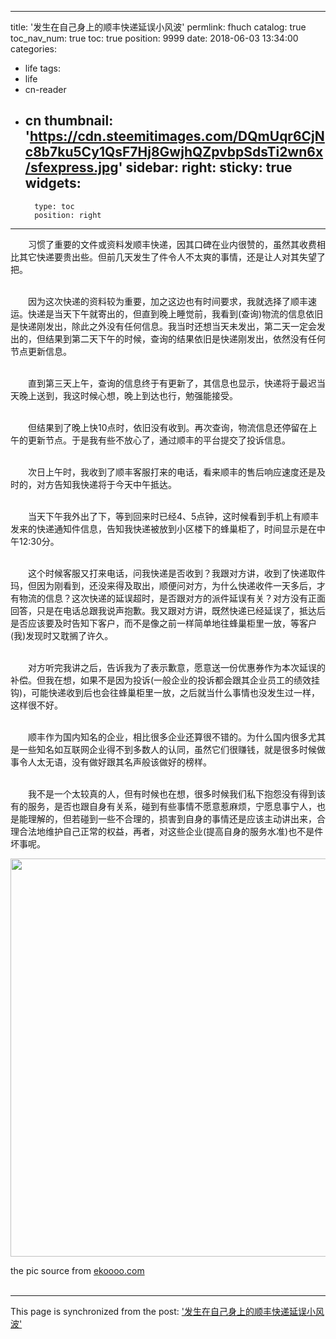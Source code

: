 
---
title: '发生在自己身上的顺丰快递延误小风波'
permlink: fhuch
catalog: true
toc_nav_num: true
toc: true
position: 9999
date: 2018-06-03 13:34:00
categories:
- life
tags:
- life
- cn-reader
- cn
thumbnail: 'https://cdn.steemitimages.com/DQmUqr6CjNc8b7ku5Cy1QsF7Hj8GwjhQZpvbpSdsTi2wn6x/sfexpress.jpg'
sidebar:
    right:
        sticky: true
widgets:
    -
        type: toc
        position: right
---


<html>
<p>　　习惯了重要的文件或资料发顺丰快递，因其口碑在业内很赞的，虽然其收费相比其它快递要贵出些。但前几天发生了件令人不太爽的事情，还是让人对其失望了把。<br>
&nbsp;</p>
<p>　　因为这次快递的资料较为重要，加之这边也有时间要求，我就选择了顺丰速运。快递是当天下午就寄出的，但直到晚上睡觉前，我看到(查询)物流的信息依旧是快递刚发出，除此之外没有任何信息。我当时还想当天未发出，第二天一定会发出的，但结果到第二天下午的时候，查询的结果依旧是快递刚发出，依然没有任何节点更新信息。<br>
&nbsp;</p>
<p>　　直到第三天上午，查询的信息终于有更新了，其信息也显示，快递将于最迟当天晚上送到，我这时候心想，晚上到达也行，勉强能接受。<br>
&nbsp;</p>
<p>　　但结果到了晚上快10点时，依旧没有收到。再次查询，物流信息还停留在上午的更新节点。于是我有些不放心了，通过顺丰的平台提交了投诉信息。<br>
&nbsp;</p>
<p>　　次日上午时，我收到了顺丰客服打来的电话，看来顺丰的售后响应速度还是及时的，对方告知我快递将于今天中午抵达。<br>
&nbsp;</p>
<p>　　当天下午我外出了下，等到回来时已经4、5点钟，这时候看到手机上有顺丰发来的快递通知件信息，告知我快递被放到小区楼下的蜂巢柜了，时间显示是在中午12:30分。<br>
&nbsp;</p>
<p>　　这个时候客服又打来电话，问我快递是否收到？我跟对方讲，收到了快递取件玛，但因为刚看到，还没来得及取出，顺便问对方，为什么快递收件一天多后，才有物流的信息？这次快递的延误超时，是否跟对方的派件延误有关？对方没有正面回答，只是在电话总跟我说声抱歉。我又跟对方讲，既然快递已经延误了，抵达后是否应该要及时告知下客户，而不是像之前一样简单地往蜂巢柜里一放，等客户(我)发现时又耽搁了许久。<br>
&nbsp;</p>
<p>　　对方听完我讲之后，告诉我为了表示歉意，愿意送一份优惠券作为本次延误的补偿。但我在想，如果不是因为投诉(一般企业的投诉都会跟其企业员工的绩效挂钩)，可能快递收到后也会往蜂巢柜里一放，之后就当什么事情也没发生过一样，这样很不好。<br>
&nbsp;</p>
<p>　　顺丰作为国内知名的企业，相比很多企业还算很不错的。为什么国内很多尤其是一些知名如互联网企业得不到多数人的认同，虽然它们很赚钱，就是很多时候做事令人太无语，没有做好跟其名声般该做好的榜样。<br>
&nbsp;</p>
<p>　　我不是一个太较真的人，但有时候也在想，很多时候我们私下抱怨没有得到该有的服务，是否也跟自身有关系，碰到有些事情不愿意惹麻烦，宁愿息事宁人，也是能理解的，但若碰到一些不合理的，损害到自身的事情还是应该主动讲出来，合理合法地维护自己正常的权益，再者，对这些企业(提高自身的服务水准)也不是件坏事呢。</p>
<p><img src="https://cdn.steemitimages.com/DQmUqr6CjNc8b7ku5Cy1QsF7Hj8GwjhQZpvbpSdsTi2wn6x/sfexpress.jpg" width="700" height="637"/></p>
<p>the pic source from <a href="http://up.ekoooo.com/uploads2/allimg/170000/170224/9_170224103652_1.jpg">ekoooo.com</a><br>
&nbsp;</p>
</html>

- - -

This page is synchronized from the post: ['发生在自己身上的顺丰快递延误小风波'](https://steemit.com/@rivalhw/fhuch)

